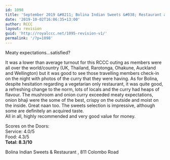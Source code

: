 ```yaml
---
id: 1098
title: 'September 2019 &#8211; Bolina Indian Sweets &#038; Restaurant and Mama Hooch'
date: '2019-10-02T16:06:35+13:00'
author: RCCC
layout: revision
guid: 'http://royalccc.net/1095-revision-v1/'
permalink: '/?p=1098'
---
```


Meaty expectations…satisfied?

It was a lower than average turnout for this RCCC outing as members were all over the world/country (UK, Thailand, Rarotonga, Ohakune, Auckland and Wellington) but it was good to see those travelling members check-in on the night with photos of the curry that they were having. As for Bolina, despite hesitation regarding a vegetarian only restaurant, it was quite good, a refreshing change to the norm, lots of locals and the curry had heaps of flavour. The mushroom and onion curry exceeded meaty expectations, onion bhaji were the some of the best, crispy on the outside and moist on the inside. Great naan too. The sweets selection is impressive, although some are definitely an acquired taste.  
All in all, highly recommended and very good value for money.

Scores on the Doors:  
Service: 4.0/5  
Food: 4.3/5  
**Total: 8.3/10**

Bolina Indian Sweets &amp; Restaurant , 811 Colombo Road